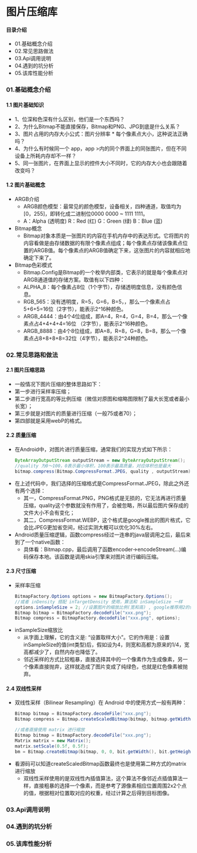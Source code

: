 # 图片压缩库
#### 目录介绍
- 01.基础概念介绍
- 02.常见思路做法
- 03.Api调用说明
- 04.遇到的坑分析
- 05.该库性能分析


### 01.基础概念介绍
#### 1.1 图片基础知识
- 1、位深和色深有什么区别，他们是一个东西吗？
- 2、为什么Bitmap不能直接保存，Bitmap和PNG、JPG到底是什么关系？
- 3、图片占用的内存大小公式：图片分辨率 * 每个像素点大小，这种说法正确吗？
- 4、为什么有时候同一个 app，app >内的同个界面上的同张图片，但在不同设备上所耗内存却不一样？
- 5、同一张图片，在界面上显示的控件大小不同时，它的内存大小也会跟随着改变吗？



#### 1.2 图片基础概念
- ARGB介绍
    - ARGB颜色模型：最常见的颜色模型，设备相关，四种通道，取值均为[0，255]，即转化成二进制位0000 0000 ~ 1111 1111。
    - A：Alpha (透明度) R：Red (红) G：Green (绿) B：Blue (蓝)
- Bitmap概念
    - Bitmap对象本质是一张图片的内容在手机内存中的表达形式。它将图片的内容看做是由存储数据的有限个像素点组成；每个像素点存储该像素点位置的ARGB值。每个像素点的ARGB值确定下来，这张图片的内容就相应地确定下来了。
- Bitmap色彩模式
    - Bitmap.Config是Bitmap的一个枚举内部类，它表示的就是每个像素点对ARGB通道值的存储方案。取值有以下四种：
    - ALPHA_8：每个像素占8位（1个字节），存储透明度信息，没有颜色信息。
    - RGB_565：没有透明度，R=5，G=6，B=5，，那么一个像素点占5+6+5=16位（2字节），能表示2^16种颜色。
    - ARGB_4444：由4个4位组成，即A=4，R=4，G=4，B=4，那么一个像素点占4+4+4+4=16位 （2字节），能表示2^16种颜色。
    - ARGB_8888：由4个8位组成，即A=8，R=8，G=8，B=8，那么一个像素点占8+8+8+8=32位（4字节），能表示2^24种颜色。




### 02.常见思路和做法
#### 2.1 图片压缩思路
- 一般情况下图片压缩的整体思路如下：
- 第一步进行采样率压缩；
- 第二步进行宽高的等比例压缩（微信对原图和缩略图限制了最大长宽或者最小长宽）；
- 第三步就是对图片的质量进行压缩（一般75或者70）；
- 第四部就是采用webP的格式。


#### 2.2 质量压缩
- 在Android中，对图片进行质量压缩，通常我们的实现方式如下所示：
    ``` java
    ByteArrayOutputStream outputStream = new ByteArrayOutputStream();
    //quality 为0～100，0表示最小体积，100表示最高质量，对应体积也是最大
    bitmap.compress(Bitmap.CompressFormat.JPEG, quality , outputStream);
    ```
- 在上述代码中，我们选择的压缩格式是CompressFormat.JPEG，除此之外还有两个选择：
    - 其一，CompressFormat.PNG，PNG格式是无损的，它无法再进行质量压缩，quality这个参数就没有作用了，会被忽略，所以最后图片保存成的文件大小不会有变化；
    - 其二，CompressFormat.WEBP，这个格式是google推出的图片格式，它会比JPEG更加省空间，经过实测大概可以优化30%左右。
- Android质量压缩逻辑，函数compress经过一连串的java层调用之后，最后来到了一个native函数：
    - 具体看：Bitmap.cpp，最后调用了函数encoder->encodeStream(…)编码保存本地。该函数是调用skia引擎来对图片进行编码压缩。


#### 2.3 尺寸压缩
- 采样率压缩
    ``` java
    BitmapFactory.Options options = new BitmapFactory.Options();
    //或者 inDensity 搭配 inTargetDensity 使用，算法和 inSampleSize 一样
    options.inSampleSize = 2; //设置图片的缩放比例(宽和高) , google推荐用2的倍数：
    Bitmap bitmap = BitmapFactory.decodeFile("xxx.png");
    Bitmap compress = BitmapFactory.decodeFile("xxx.png", options);
    ```
- inSampleSize缩放比
    - 从字面上理解，它的含义是: “设置取样大小”。它的作用是：设置inSampleSize的值(int类型)后，假如设为4，则宽和高都为原来的1/4，宽高都减少了，自然内存也降低了。
    - 邻近采样的方式比较粗暴，直接选择其中的一个像素作为生成像素，另一个像素直接抛弃，这样就造成了图片变成了纯绿色，也就是红色像素被抛弃。


#### 2.4 双线性采样
- 双线性采样（Bilinear Resampling）在 Android 中的使用方式一般有两种：
    ``` java
    Bitmap bitmap = BitmapFactory.decodeFile("xxx.png");
    Bitmap compress = Bitmap.createScaledBitmap(bitmap, bitmap.getWidth()/2, bitmap.getHeight()/2, true);
    
    //或者直接使用 matrix 进行缩放
    Bitmap bitmap = BitmapFactory.decodeFile("xxx.png");
    Matrix matrix = new Matrix();
    matrix.setScale(0.5f, 0.5f);
    bm = Bitmap.createBitmap(bitmap, 0, 0, bit.getWidth(), bit.getHeight(), matrix, true);
    ```
- 看源码可以知道createScaledBitmap函数最终也是使用第二种方式的matrix进行缩放
    - 双线性采样使用的是双线性內插值算法，这个算法不像邻近点插值算法一样，直接粗暴的选择一个像素，而是参考了源像素相应位置周围2x2个点的值，根据相对位置取对应的权重，经过计算之后得到目标图像。



### 03.Api调用说明



### 04.遇到的坑分析



### 05.该库性能分析














